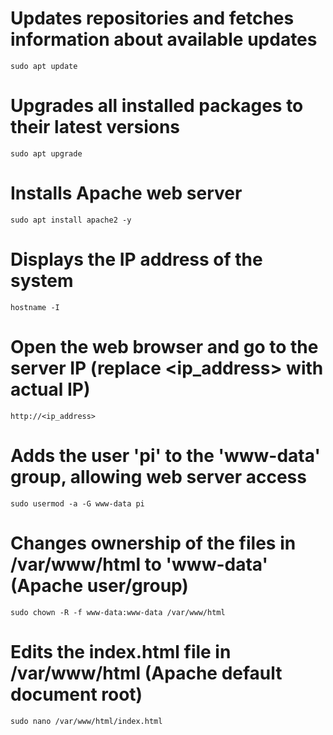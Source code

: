 # Updates repositories and fetches information about available updates
```
sudo apt update
```
# Upgrades all installed packages to their latest versions
```
sudo apt upgrade
```
# Installs Apache web server
```
sudo apt install apache2 -y
```
# Displays the IP address of the system
```
hostname -I
```
# Open the web browser and go to the server IP (replace <ip_address> with actual IP)
```
http://<ip_address>
```
# Adds the user 'pi' to the 'www-data' group, allowing web server access
```
sudo usermod -a -G www-data pi
```
# Changes ownership of the files in /var/www/html to 'www-data' (Apache user/group)
```
sudo chown -R -f www-data:www-data /var/www/html
```
# Edits the index.html file in /var/www/html (Apache default document root)
```
sudo nano /var/www/html/index.html
```
